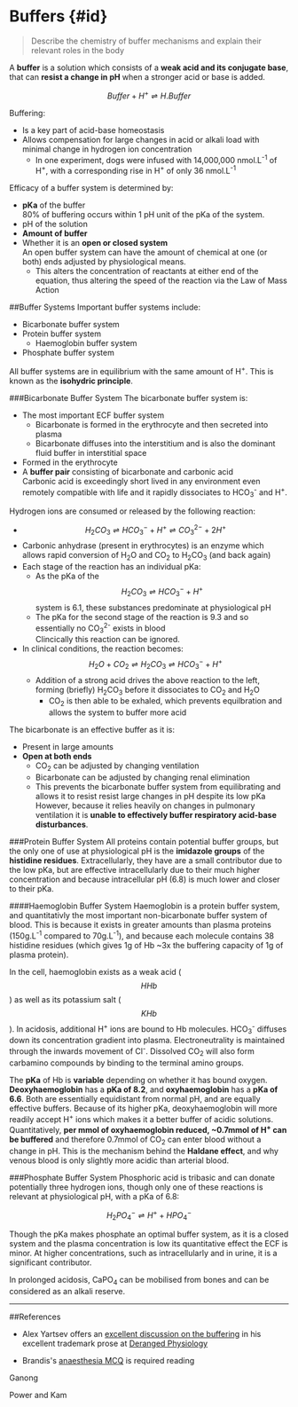 # Buffers {#id}
> Describe the chemistry of buffer mechanisms and explain their relevant roles in the body

A **buffer** is a solution which consists of a **weak acid and its conjugate base**, that can **resist a change in pH** when a stronger acid or base is added.

$$ Buffer + H^+ ⇌ H.Buffer $$

Buffering:
* Is a key part of acid-base homeostasis
* Allows compensation for large changes in acid or alkali load with minimal change in hydrogen ion concentration  
  * In one experiment, dogs were infused with 14,000,000 nmol.L<sup>-1</sup> of H<sup>+</sup>, with a corresponding rise in H<sup>+</sup> of only 36 nmol.L<sup>-1</sup>

Efficacy of a buffer system is determined by:
* **pKa** of the buffer  
  80% of buffering occurs within 1 pH unit of the pKa of the system.
* pH of the solution
* **Amount of buffer**
* Whether it is an **open or closed system**  
  An open buffer system can have the amount of chemical at one (or both) ends adjusted by physiological means.
    * This alters the concentration of reactants at either end of the equation, thus altering the speed of the reaction via the Law of Mass Action

##Buffer Systems
Important buffer systems include:
* Bicarbonate buffer system
* Protein buffer system
    * Haemoglobin buffer system
* Phosphate buffer system

All buffer systems are in equilibrium with the same amount of H<sup>+</sup>. This is known as the **isohydric principle**.


###Bicarbonate Buffer System
The bicarbonate buffer system is:
* The most important ECF buffer system
  * Bicarbonate is formed in the erythrocyte and then secreted into plasma
  * Bicarbonate diffuses into the interstitium and is also the dominant fluid buffer in interstitial space
* Formed in the erythrocyte
* A **buffer pair** consisting of bicarbonate and carbonic acid  
Carbonic acid is exceedingly short lived in any environment even remotely compatible with life and it rapidly dissociates to HCO<sub>3</sub><sup>-</sup> and H<sup>+</sup>.

Hydrogen ions are consumed or released by the following reaction:
* $$H_2CO_3 ⇌H CO_3^- + H^+  ⇌  CO_3^{2-} + 2H^+$$
* Carbonic anhydrase (present in erythrocytes) is an enzyme which allows rapid conversion of H<sub>2</sub>O and CO<sub>2</sub> to H<sub>2</sub>CO<sub>3</sub> (and back again)
* Each stage of the reaction has an individual pKa:
  * As the pKa of the $$H_2CO_3 ⇌H CO_3^- + H^+ $$ system is 6.1, these substances predominate at physiological pH
  * The pKa for the second stage of the reaction is 9.3 and so essentially no CO<sub>3</sub><sup>2-</sup> exists in blood  
  Clincically this reaction can be ignored.
* In clinical conditions, the reaction becomes:  
$$ H_2O + CO_2 ⇌ H_2CO_3 ⇌H CO_3^- + H^+ $$
  * Addition of a strong acid drives the above reaction to the left, forming (briefly) H<sub>2</sub>CO<sub>3</sub> before it dissociates to CO<sub>2</sub> and H<sub>2</sub>O
    * CO<sub>2</sub> is then able to be exhaled, which prevents equilbration and allows the system to buffer more acid



The bicarbonate is an effective buffer as it is:
* Present in large amounts
* **Open at both ends**  
  * CO<sub>2</sub> can be adjusted by changing ventilation
  * Bicarbonate can be adjusted by changing renal elimination
  * This prevents the bicarbonate buffer system from equilibrating and allows it to resist resist large changes in pH despite its low pKa  
  However, because it relies heavily on changes in pulmonary ventilation it is **unable to effectively buffer respiratory acid-base disturbances**.


###Protein Buffer System
All proteins contain potential buffer groups, but the only one of use at physiological pH is the **imidazole groups** of the **histidine residues**. Extracellularly, they have are a small contributor due to the low pKa, but are effective intracellularly due to their much higher concentration and because intracellular pH (6.8) is much lower and closer to their pKa.


####Haemoglobin Buffer System
Haemoglobin is a protein buffer system, and quantitativly the most important non-bicarbonate buffer system of blood. This is because it exists in greater amounts than plasma proteins (150g.L<sup>-1</sup> compared to 70g.L<sup>-1</sup>), and because each molecule contains 38 histidine residues (which gives 1g of Hb ~3x the buffering capacity of 1g of plasma protein).

In the cell, haemoglobin exists as a weak acid ($$HHb$$) as well as its potassium salt ($$KHb$$). In acidosis, additional H<sup>+</sup> ions are bound to Hb molecules. HCO<sub>3</sub><sup>-</sup> diffuses down its concentration gradient into plasma. Electroneutrality is maintained through the inwards movement of Cl<sup>-</sup>. Dissolved CO<sub>2</sub> will also form carbamino compounds by binding to the terminal amino groups.

The **pKa** of Hb is **variable** depending on whether it has bound oxygen. **Deoxyhaemoglobin** has a **pKa of 8.2**, and **oxyhaemoglobin** has a **pKa of 6.6**. Both are essentially equidistant from normal pH, and are equally effective buffers. Because of its higher pKa, deoxyhaemoglobin will more readily accept H<sup>+</sup> ions which makes it a better buffer of acidic solutions. Quantitatively, **per mmol of oxyhaemoglobin reduced, ~0.7mmol of H<sup>+</sup> can be buffered** and therefore 0.7mmol of CO<sub>2</sub> can enter blood without a change in pH. This is the mechanism behind the **Haldane effect**, and why venous blood is only slightly more acidic than arterial blood.

###Phosphate Buffer System
Phosphoric acid is tribasic and can donate potentially three hydrogen ions, though only one of these reactions is relevant at physiological pH, with a pKa of 6.8:

$$ H_2PO_4^- ⇌ H^+ + HPO_4^-$$

Though the pKa makes phosphate an optimal buffer system, as it is a closed system and the plasma concentration is low its quantitative effect the ECF is minor. At higher concentrations, such as intracellularly and in urine, it is a significant contributor.

In prolonged acidosis, CaPO<sub>4</sub> can be mobilised from bones and can be considered as an alkali reserve.

---
##References
* Alex Yartsev offers an [excellent discussion on the buffering](http://www.derangedphysiology.com/main/core-topics-intensive-care/acid-base-disturbances/Chapter%202.0.3/buffering-acute-respiratory-acid-base-disturbances
) in his excellent trademark prose at [Deranged Physiology](http://www.derangedphysiology.com)

* Brandis's [anaesthesia MCQ](http://www.anaesthesiamcq.com/AcidBaseBook/ab2_2.php) is required reading

Ganong

Power and Kam